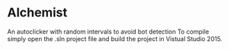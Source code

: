 # Alchemist
An autoclicker with random intervals to avoid bot detection
To compile simply open the .sln project file and build the project in Vistual Studio 2015.
